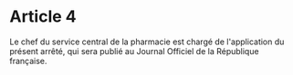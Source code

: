 # Article 4

Le chef du service central de la pharmacie est chargé de l'application du présent arrêté, qui sera publié au Journal Officiel de la République française.
